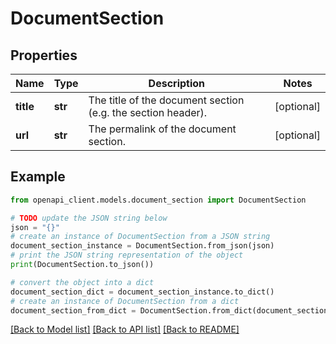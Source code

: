 # DocumentSection


## Properties

Name | Type | Description | Notes
------------ | ------------- | ------------- | -------------
**title** | **str** | The title of the document section (e.g. the section header). | [optional] 
**url** | **str** | The permalink of the document section. | [optional] 

## Example

```python
from openapi_client.models.document_section import DocumentSection

# TODO update the JSON string below
json = "{}"
# create an instance of DocumentSection from a JSON string
document_section_instance = DocumentSection.from_json(json)
# print the JSON string representation of the object
print(DocumentSection.to_json())

# convert the object into a dict
document_section_dict = document_section_instance.to_dict()
# create an instance of DocumentSection from a dict
document_section_from_dict = DocumentSection.from_dict(document_section_dict)
```
[[Back to Model list]](../README.md#documentation-for-models) [[Back to API list]](../README.md#documentation-for-api-endpoints) [[Back to README]](../README.md)


